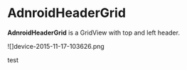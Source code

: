 # AdnroidHeaderGrid
**AdnroidHeaderGrid** is a GridView with top and left header.

![]device-2015-11-17-103626.png

test
